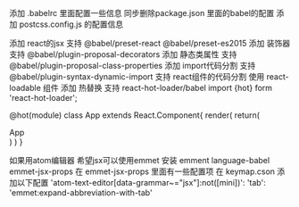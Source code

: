 添加 .babelrc 里面配置一些信息 同步删除package.json 里面的babel的配置
添加 postcss.config.js 的配置信息

添加 react的jsx 支持 @babel/preset-react @babel/preset-es2015
添加 装饰器 支持 @babel/plugin-proposal-decorators
添加 静态类属性 支持 @babel/plugin-proposal-class-properties
添加 import代码分割 支持 @babel/plugin-syntax-dynamic-import
支持 react组件的代码分割 使用 react-loadable 组件
添加 热替换 支持 react-hot-loader/babel
import {hot} form 'react-hot-loader';

@hot(module)
class App extends React.Component{
    render(
        return(
            <div>App</div>
        )
    )
}

如果用atom编辑器 希望jsx可以使用emmet
安装 emment language-babel emmet-jsx-props
在 emmet-jsx-props 里面有一些配置项
在 keymap.cson 添加以下配置
'atom-text-editor[data-grammar~="jsx"]:not([mini])':
  'tab': 'emmet:expand-abbreviation-with-tab'
